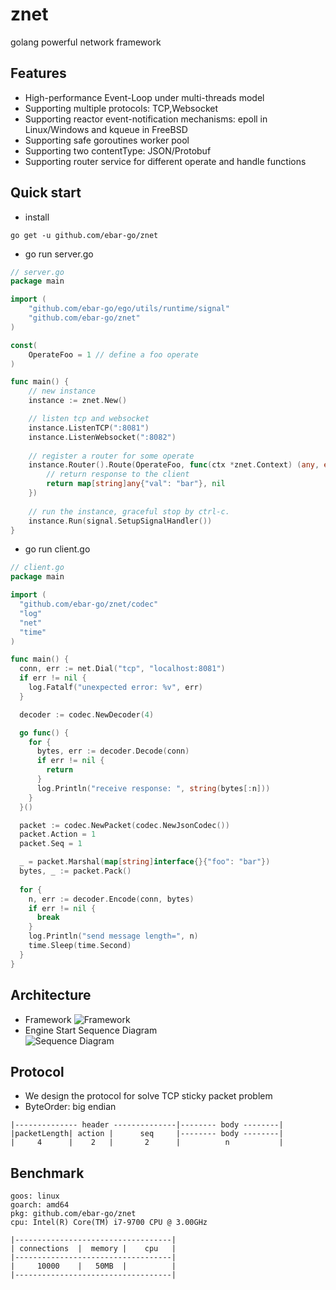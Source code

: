 # znet
golang powerful network framework


## Features
- High-performance Event-Loop under multi-threads model
- Supporting multiple protocols: TCP,Websocket
- Supporting reactor event-notification mechanisms: epoll in Linux/Windows and kqueue in FreeBSD
- Supporting safe goroutines worker pool
- Supporting two contentType: JSON/Protobuf 
- Supporting router service for different operate and handle functions



## Quick start
- install
```
go get -u github.com/ebar-go/znet
```

- go run server.go
```go
// server.go
package main

import (
	"github.com/ebar-go/ego/utils/runtime/signal"
	"github.com/ebar-go/znet"
)

const(
	OperateFoo = 1 // define a foo operate
)

func main() {
	// new instance
	instance := znet.New()

	// listen tcp and websocket
	instance.ListenTCP(":8081")
	instance.ListenWebsocket(":8082")
    
	// register a router for some operate
	instance.Router().Route(OperateFoo, func(ctx *znet.Context) (any, error) {
		// return response to the client
		return map[string]any{"val": "bar"}, nil
	})
	
	// run the instance, graceful stop by ctrl-c.
	instance.Run(signal.SetupSignalHandler())
}

```

- go run client.go

```go
// client.go
package main

import (
  "github.com/ebar-go/znet/codec"
  "log"
  "net"
  "time"
)

func main() {
  conn, err := net.Dial("tcp", "localhost:8081")
  if err != nil {
    log.Fatalf("unexpected error: %v", err)
  }

  decoder := codec.NewDecoder(4)

  go func() {
    for {
      bytes, err := decoder.Decode(conn)
      if err != nil {
        return
      }
      log.Println("receive response: ", string(bytes[:n]))
    }
  }()

  packet := codec.NewPacket(codec.NewJsonCodec())
  packet.Action = 1
  packet.Seq = 1

  _ = packet.Marshal(map[string]interface{}{"foo": "bar"})
  bytes, _ := packet.Pack()
  
  for {
    n, err := decoder.Encode(conn, bytes)
    if err != nil {
      break
    }
    log.Println("send message length=", n)
    time.Sleep(time.Second)
  }
}
```


## Architecture
- Framework
  ![Framework](http://assets.processon.com/chart_image/62b3d00e637689074ac74fb3.png?1)
- Engine Start Sequence Diagram   
  ![Sequence Diagram](http://assets.processon.com/chart_image/6367a4755653bb5ba365c2ab.png?3)


## Protocol
- We design the protocol for solve TCP sticky packet problem
- ByteOrder: big endian
```
|-------------- header --------------|-------- body --------|
|packetLength| action |      seq     |-------- body --------|
|     4      |    2   |       2      |          n           |
```

## Benchmark
```
goos: linux
goarch: amd64
pkg: github.com/ebar-go/znet
cpu: Intel(R) Core(TM) i7-9700 CPU @ 3.00GHz

|-----------------------------------|
| connections  |  memory |    cpu   |
|-----------------------------------|
|     10000    |   50MB  |          |
|-----------------------------------|
```
